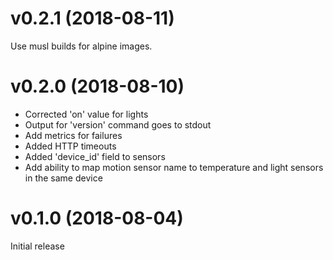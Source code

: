 # v0.2.1 (2018-08-11)

Use musl builds for alpine images.

# v0.2.0 (2018-08-10)

* Corrected 'on' value for lights
* Output for 'version' command goes to stdout
* Add metrics for failures
* Added HTTP timeouts
* Added 'device_id' field to sensors
* Add ability to map motion sensor name to temperature and light sensors in the same device

# v0.1.0 (2018-08-04)

Initial release
